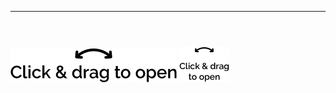 <html lang="en" class="js"><head><meta http-equiv="Content-Type" content="text/html; charset=UTF-8">

<title>card</title>
<meta http-equiv="Accept-CH" content="DPR, Width, Viewport-Width">
<meta http-equiv="x-ua-compatible" content="IE=Edge">


<script>(window.jQuery)||document.write('<script src="./jquery.js"><\/script>');</script><script src="./jquery.js"></script><script src="./jquery.js"></script>
<script src="./libs.js"></script>
<script src="./3dcard.js"></script>



<link rel="preload" href="./32985D_0_0.woff2" as="font" type="font/woff2" crossorigin="">
<meta name="viewport" content="width=device-width, initial-scale=1">


<link href="./css" rel="stylesheet">
<meta name="description">
<meta name="browser" content="chrome">
<meta name="twitter:card" content="summary">
<meta property="og:title" content="card">
<meta property="og:site_name" content="card">

<meta property="og:image" content="./baec2792-8445-4277-8f1c-245617da7953.jpg">
<meta property="og:image:width" content="1080">
<meta property="og:image:height" content="1560">
<meta property="og:type" content="other">
<meta name="robots" content="noindex">
<link href="./theme.min.css" rel="stylesheet">
<link href="./3dcards-portrait.css" rel="stylesheet">

<style type="text/css">.card-front--outer {background-image: url("./baec2792-8445-4277-8f1c-245617da7953.jpg"); }.card-front--inner {background:linear-gradient(135deg,rgba(0, 0, 0, 0.05),rgba(0, 0, 0, 0.03)), url("./8c1a64a5-ad19-44c9-a183-a9013db142e5.jpg"); }.card-back--inner  {background:linear-gradient(135deg,rgba(0, 0, 0, 0.05),rgba(0, 0, 0, 0.03)), url("./728cd68e-2202-4777-856c-7c7219d1a770.jpg"); }.card-back--outer  {background:linear-gradient(135deg,rgba(0, 0, 0, 0.05),rgba(0, 0, 0, 0.03)), url("./a43d8e26-c252-4e97-9a3e-13f258f5187e.jpg"); }</style><meta http-equiv="origin-trial" content="AxujKG9INjsZ8/gUq8+dTruNvk7RjZQ1oFhhgQbcTJKDnZfbzSTE81wvC2Hzaf3TW4avA76LTZEMdiedF1vIbA4AAABueyJvcmlnaW4iOiJodHRwczovL2ltYXNkay5nb29nbGVhcGlzLmNvbTo0NDMiLCJmZWF0dXJlIjoiVHJ1c3RUb2tlbnMiLCJleHBpcnkiOjE2NTI3NzQ0MDAsImlzVGhpcmRQYXJ0eSI6dHJ1ZX0="><meta http-equiv="origin-trial" content="Azuce85ORtSnWe1MZDTv68qpaW3iHyfL9YbLRy0cwcCZwVnePnOmkUJlG8HGikmOwhZU22dElCcfrfX2HhrBPAkAAAB7eyJvcmlnaW4iOiJodHRwczovL2RvdWJsZWNsaWNrLm5ldDo0NDMiLCJmZWF0dXJlIjoiVHJ1c3RUb2tlbnMiLCJleHBpcnkiOjE2NTI3NzQ0MDAsImlzU3ViZG9tYWluIjp0cnVlLCJpc1RoaXJkUGFydHkiOnRydWV9"><meta http-equiv="origin-trial" content="A16nvcdeoOAqrJcmjLRpl1I6f3McDD8EfofAYTt/P/H4/AWwB99nxiPp6kA0fXoiZav908Z8etuL16laFPUdfQsAAACBeyJvcmlnaW4iOiJodHRwczovL2dvb2dsZXRhZ3NlcnZpY2VzLmNvbTo0NDMiLCJmZWF0dXJlIjoiVHJ1c3RUb2tlbnMiLCJleHBpcnkiOjE2NTI3NzQ0MDAsImlzU3ViZG9tYWluIjp0cnVlLCJpc1RoaXJkUGFydHkiOnRydWV9"><meta http-equiv="origin-trial" content="AxBHdr0J44vFBQtZUqX9sjiqf5yWZ/OcHRcRMN3H9TH+t90V/j3ENW6C8+igBZFXMJ7G3Pr8Dd13632aLng42wgAAACBeyJvcmlnaW4iOiJodHRwczovL2dvb2dsZXN5bmRpY2F0aW9uLmNvbTo0NDMiLCJmZWF0dXJlIjoiVHJ1c3RUb2tlbnMiLCJleHBpcnkiOjE2NTI3NzQ0MDAsImlzU3ViZG9tYWluIjp0cnVlLCJpc1RoaXJkUGFydHkiOnRydWV9"><meta http-equiv="origin-trial" content="A88BWHFjcawUfKU3lIejLoryXoyjooBXLgWmGh+hNcqMK44cugvsI5YZbNarYvi3roc1fYbHA1AVbhAtuHZflgEAAAB2eyJvcmlnaW4iOiJodHRwczovL2dvb2dsZS5jb206NDQzIiwiZmVhdHVyZSI6IlRydXN0VG9rZW5zIiwiZXhwaXJ5IjoxNjUyNzc0NDAwLCJpc1N1YmRvbWFpbiI6dHJ1ZSwiaXNUaGlyZFBhcnR5Ijp0cnVlfQ=="><meta http-equiv="origin-trial" content="A8FHS1NmdCwGqD9DwOicnHHY+y27kdWfxKa0YHSGDfv0CSpDKRHTQdQmZVPDUdaFWUsxdgVxlwAd6o+dhJykPA0AAACWeyJvcmlnaW4iOiJodHRwczovL2RvdWJsZWNsaWNrLm5ldDo0NDMiLCJmZWF0dXJlIjoiQ29udmVyc2lvbk1lYXN1cmVtZW50IiwiZXhwaXJ5IjoxNjQzMTU1MTk5LCJpc1N1YmRvbWFpbiI6dHJ1ZSwiaXNUaGlyZFBhcnR5Ijp0cnVlLCJ1c2FnZSI6InN1YnNldCJ9"><meta http-equiv="origin-trial" content="A8zdXi6dr1hwXEUjQrYiyYQGlU3557y5QWDnN0Lwgj9ePt66XMEvNkVWOEOWPd7TP9sBQ25X0Q15Lr1Nn4oGFQkAAACceyJvcmlnaW4iOiJodHRwczovL2dvb2dsZXN5bmRpY2F0aW9uLmNvbTo0NDMiLCJmZWF0dXJlIjoiQ29udmVyc2lvbk1lYXN1cmVtZW50IiwiZXhwaXJ5IjoxNjQzMTU1MTk5LCJpc1N1YmRvbWFpbiI6dHJ1ZSwiaXNUaGlyZFBhcnR5Ijp0cnVlLCJ1c2FnZSI6InN1YnNldCJ9"><meta http-equiv="origin-trial" content="A4/Htern2udN9w3yJK9QgWQxQFruxOXsXL7cW60DyCl0EZFGCSme/J33Q/WzF7bBkVvhEWDlcBiUyZaim5CpFQwAAACceyJvcmlnaW4iOiJodHRwczovL2dvb2dsZXRhZ3NlcnZpY2VzLmNvbTo0NDMiLCJmZWF0dXJlIjoiQ29udmVyc2lvbk1lYXN1cmVtZW50IiwiZXhwaXJ5IjoxNjQzMTU1MTk5LCJpc1N1YmRvbWFpbiI6dHJ1ZSwiaXNUaGlyZFBhcnR5Ijp0cnVlLCJ1c2FnZSI6InN1YnNldCJ9"><style type="text/css">.card-front--outer {background-image: url("./baec2792-8445-4277-8f1c-245617da7953.jpg"); }.card-front--inner {background:linear-gradient(135deg,rgba(0, 0, 0, 0.05),rgba(0, 0, 0, 0.03)), url("./8c1a64a5-ad19-44c9-a183-a9013db142e5.jpg"); }.card-back--inner  {background:linear-gradient(135deg,rgba(0, 0, 0, 0.05),rgba(0, 0, 0, 0.03)), url("./728cd68e-2202-4777-856c-7c7219d1a770.jpg"); }.card-back--outer  {background:linear-gradient(135deg,rgba(0, 0, 0, 0.05),rgba(0, 0, 0, 0.03)), url("./a43d8e26-c252-4e97-9a3e-13f258f5187e.jpg"); }</style></head>
<body class="pickup">
<div class="site   en">
<header id="header" class="site-header _no-mg-b">

<hr class="grey-line desktop">
</header>
<main class="main-content">
<div class="wrap -size-md">

<style>
    .envelope::before  {background-image: url('./envelope_back.png'); }
    .envelope::after {  background-image: url('./envelope_front.png');}
</style>
<img src="./drag.png" class="dragMob _invisible _visible-sm" style="touch-action: none; user-select: none; -webkit-user-drag: none; -webkit-tap-highlight-color: rgba(0, 0, 0, 0);">
<img src="./left.png" class="drag _invisible-sm" id="drag" style="touch-action: none; user-select: none; -webkit-user-drag: none; -webkit-tap-highlight-color: rgba(0, 0, 0, 0);">
<div class="layout layout--horizontal layout--portrait layout--is-ready overflow--visible" style="touch-action: none; user-select: none; -webkit-user-drag: none; -webkit-tap-highlight-color: rgba(0, 0, 0, 0);">
<div class="envelope envelope--is-opened">
<div class="card frame-0 is-gesture-enabled">
<div class="card-side card-back--outer"><span class="debug"></span></div>
 <div class="card-side card-back--inner"><span class="debug"></span></div>
<div class="card-side card-front--inner"><span class="debug"></span></div>
<div class="card-side card-front--outer"><span class="debug"></span></div>
</div>
</div>
</div>
<div class="preloader" style="display: none; ">

<img class="preload" src="./envelope_front.png" alt="" aria-hidden="true">
<img class="preload" src="./envelope_back.png" alt="" aria-hidden="true">
<img class="preload front" src="./baec2792-8445-4277-8f1c-245617da7953.jpg" alt="" aria-hidden="true">
<img class="preload left" src="./8c1a64a5-ad19-44c9-a183-a9013db142e5.jpg" alt="" aria-hidden="true">
<img class="preload right" src="./728cd68e-2202-4777-856c-7c7219d1a770.jpg" alt="" aria-hidden="true">
<img class="preload back" src="./a43d8e26-c252-4e97-9a3e-13f258f5187e.jpg" alt="" aria-hidden="true">
</div>
<script>

    var defaultImages = {"Front":"hat.png","Back":"/images/theme/blank_back_portrait.png","Left":"/images/theme/blank_portrait.png","Right":"/images/theme/blank_portrait.png"};
   
    //var withWatermark = false;

    function init3DFrame(images) {//call from editor, use playCard
        playCard(images);
    }

    function playCard(images) {
        console.log("lol");
            var img = {
                Front: images.Front || defaultImages.Front,
                Left: images.Left || defaultImages.Left,
                Right: images.Right || defaultImages.Right,
                Back: images.Back || defaultImages.Back
            };
            init3d(img);

    }

    function init3d(images) {

        $('.preload.front').attr('src', images.Front);
        $('.preload.left').attr('src', images.Left);
        $('.preload.right').attr('src', images.Right);
        $('.preload.back').attr('src', images.Back);

        $('head').append('<style type="text/css">' +
            '.card-front--outer {background-image: url("' + images.Front + '"); }' +
            '.card-front--inner {background:linear-gradient(135deg,rgba(0, 0, 0, 0.05),rgba(0, 0, 0, 0.03)), url("' + images.Left + '"); }' +
            '.card-back--inner  {background:linear-gradient(135deg,rgba(0, 0, 0, 0.05),rgba(0, 0, 0, 0.03)), url("' + images.Right + '"); }' +
            '.card-back--outer  {background:linear-gradient(135deg,rgba(0, 0, 0, 0.05),rgba(0, 0, 0, 0.03)), url("' + images.Back + '"); }' +
            '</style>');

        gi3dInit();

        $(document).on('gi3d-card-ready', function () {
            $("._3dhide").removeClass("_3dhide");
        });
    }

</script>
</div>

<div class="pickup-bottom">


<div class="wrap -size-md">

</div>
</div>
</main>

</div>

<script>
        $(function () {

            var images = {"Front":"./baec2792-8445-4277-8f1c-245617da7953.jpg","Back":"./a43d8e26-c252-4e97-9a3e-13f258f5187e.jpg","Left":"./8c1a64a5-ad19-44c9-a183-a9013db142e5.jpg","Right":"./728cd68e-2202-4777-856c-7c7219d1a770.jpg"}

            playCard(images);

            //YZ hiding zendesk widget for lower resolutions
            if (window.innerWidth <= 1024) {
                document.getElementsByClassName("zdeskWidget")[0].style.display = "none";
            }
        });
    </script>


</body></html>
